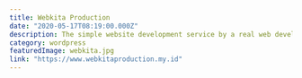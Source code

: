 ```yaml
---
title: Webkita Production
date: "2020-05-17T08:19:00.000Z"
description: The simple website development service by a real web developer. (under construction)
category: wordpress
featuredImage: webkita.jpg
link: "https://www.webkitaproduction.my.id"
---
```


